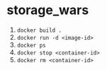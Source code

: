 # storage_wars

1. `docker build .`
2. `docker run -d <image-id>`
3. `docker ps`
4. `docker stop <container-id>`
5. `docker rm <container-id>`